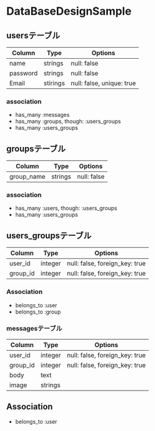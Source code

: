 # DataBaseDesignSample
 

## usersテーブル

|Column|Type|Options|
|------|----|-------|
|name|strings|null: false|
|password|strings|null: false|
|Email|stirings|null: false, unique: true|

### association
- has_many :messages
- has_many :groups, though: :users_groups
- has_many :users_groups

## groupsテーブル

|Column|Type|Options|
|------|----|-------|
|group_name|strings|null: false|

### association
- has_many :users, though: :users_groups
- has_many :users_groups

## users_groupsテーブル

|Column|Type|Options|
|------|----|-------|
|user_id|integer|null: false, foreign_key: true|
|group_id|integer|null: false, foreign_key: true|

### Association
- belongs_to :user
- belongs_to :group

### messagesテーブル
|Column|Type|Options|
|------|----|-------|
|user_id|integer|null: false, foreign_key: true|
|group_id|integer|null: false, foreign_key: true|
|body|text| |
|image|strings| |

## Association
- belongs_to :user
